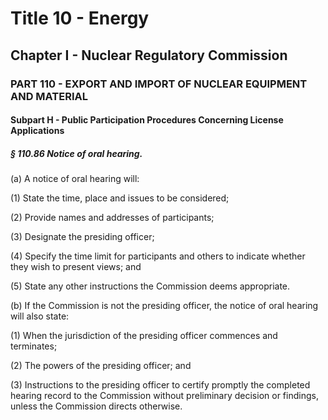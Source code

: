 
# Title 10 - Energy
## Chapter I - Nuclear Regulatory Commission
### PART 110 - EXPORT AND IMPORT OF NUCLEAR EQUIPMENT AND MATERIAL
#### Subpart H - Public Participation Procedures Concerning License Applications
##### § 110.86 Notice of oral hearing.

(a) A notice of oral hearing will:

(1) State the time, place and issues to be considered;

(2) Provide names and addresses of participants;

(3) Designate the presiding officer;

(4) Specify the time limit for participants and others to indicate whether they wish to present views; and

(5) State any other instructions the Commission deems appropriate.

(b) If the Commission is not the presiding officer, the notice of oral hearing will also state:

(1) When the jurisdiction of the presiding officer commences and terminates;

(2) The powers of the presiding officer; and

(3) Instructions to the presiding officer to certify promptly the completed hearing record to the Commission without preliminary decision or findings, unless the Commission directs otherwise.
